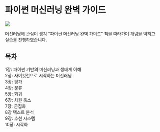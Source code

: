 # 파이썬 머신러닝 완벽 가이드  
<p align="left">
  <img src="https://user-images.githubusercontent.com/103241965/232186071-7d0db365-dd35-4016-97b4-d1a86d198393.png">
</p>  
  
머신러닝에 관심이 생겨 "파이썬 머신러닝 완벽 가이드" 책을 따라가며 개념을 익히고 실습을 진행하였습니다.
  
  
## 목차
1장: 파이썬 기반의 머신러닝과 생태계 이해  
2장: 사이킷런으로 시작하는 머신러닝  
3장: 평가  
4장: 분류  
5장: 회귀  
6장: 차원 축소  
7장: 군집화  
8장 텍스트 분석  
9장: 추천 시스템  
10장: 시각화    
 

